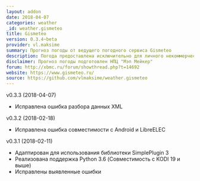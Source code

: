 ```yaml
---
layout: addon
date: 2018-04-07
categories: weather
_id: weather.gismeteo
title: Gismeteo
version: 0.3.4~beta
provider: vl.maksime
summary: Прогноз погоды от ведущего погодного сервиса Gismeteo
description: Погода предоставлена исключительно для личного некоммерческого использования
disclaimer: Прогноз погоды подготовлен НПЦ "Мэп Мейкер"
forum: http://xbmc.ru/forum/showthread.php?t=14692
website: https://www.gismeteo.ru/ 
source: https://github.com/vlmaksime/weather.gismeteo
---
```

v0.3.3 (2018-04-07)
- Исправлена ошибка разбора данных XML

v0.3.2 (2018-02-18)
- Исправлена ошибка совместимости с Android и LibreELEC

v0.3.1 (2018-02-11)
- Адаптирован для использования библиотеки SimplePlugin 3
- Реализована поддержка Python 3.6 (Совместимость с KODI 19 и выше)
- Исправлены выявленные ошибки